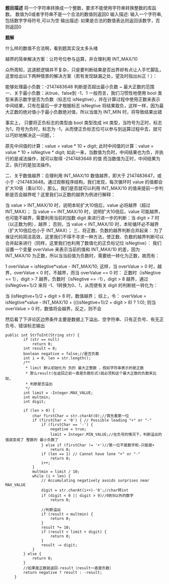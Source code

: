 **题目描述**
将一个字符串转换成一个整数，要求不能使用字符串转换整数的库函数。 数值为0或者字符串不是一个合法的数值则返回0
输入描述:
输入一个字符串,包括数字字母符号,可以为空
输出描述:
如果是合法的数值表达则返回该数字，否则返回0

**题解**

什么样的数值不合法啊，看到题其实没太多头绪

越界的简单解决方案：让符号位参与运算，并合理利用 INT_MAX/10

众所周知，这道题逻辑并不复杂，只是要判断结果是否出界却有点让人手忙脚乱，这里给出以下两种情景的解决方案（若有发现缺漏之处，望及时指出纠正！）：

能够处理最小负数：-2147483648
判断是否超出最小负数 ~ 最大正数的范围
一、关于最小负数：从true、false到 -1、1
一般而言，我们习惯性地使用 bool 类型来表示数字是否为负数（标志位 isNegtive），并在计算过程中使用正数来表示中间结果，只有在最后一步才根据标志 isNegtive 将结果取负，这样一样，因为最大正数的绝对值小于最小负数绝对值，所以当值为 INT_MIN 时，将导致结果出错

事实上， 只要将正负标志的类型由 bool 类型改成 int 类型，当符号为正时，标志为1，符号为负时，标志为 -1，从而使正负标志位可以参与到运算过程中去，就可以巧妙地解决这一问题，：

原先中间值的计算：value = value * 10 + digit;
此时中间值的计算：value = value * 10 + isNegtive * digit;
如此一来，当数值为负时，中间结果也为负，并执行的是减法操作，就可以取得 -2147483648 的值
而当数值为正时，中间结果为正，执行的是加法操作。

二、关于数值越界：合理利用 INT_MAX/10
数值越界，即大于 2147483647，或小于 -2147483648。通过观察程序结构，我们发现，每次循环时 value 的值都会扩大10倍（乘以10），那么，我们是否就可以利用 INT_MAX/10 的值来提前一步判断是否会越界呢？这里我们以正数的越界为例进行解释：

当 value > INT_MAX/10 时，说明本轮扩大10倍后，value 必将越界（超过 INT_MAX）；
当 value == INT_MAX/10 时，说明扩大10倍后，value 可能越界，也可能不越界，需要利用当前的加数 digit 来进行进一步的判断：当 digit > 7 时（以正数为例），越界；
否则，当 value < INT_MAX/10 时，本轮循环必不越界（扩大10倍后也小于 INT_MAX）；
三、将正数、负数的越界判断合并起来：
为了保证代码简洁高效，这里我们不得不寻求一种方法，使正数、负数的越界判断可以合并起来进行（同样，这里我们也利用了数值化的正负标记位 isNegtive）：
我们设置一个变量 overValue 来表示当前的值和 INT_MAX/10 的差，因为 INT_MAX/10 为正数，所以当当前值为负数时，需要统一转化为正数，故而有：

1
overValue = isNegtive*value - INT_MAX/10;
这样，当 overValue > 0 时，越界，overValue < 0 时，不越界，而当 overValue == 0 时：
正数时（isNegtive == 1），digit > 7 越界，负数时（isNegtive == -1），digit > 8 越界，通过 (isNegtive+1)/2 来将 -1、1转换为0、1，从而使有关 digit 的判断统一转化为：

当 (isNegtive+1)/2 + digit > 8 时，数值越界；
综上，令：
overValue = isNegtive*value - INT_MAX/10
          + (((isNegtive+1)/2 + digit > 8) ? 1:0);
则当 overValue > 0 时，数值将会越界，反之，则不会

然后看了下评论区边界条件主要是数据上下溢出、空字符串、只有正负号、有无正负号、错误标志输出

```
public int StrToInt(String str) {
        if (str == null)
            return 0;
        int result = 0;
        boolean negative = false;//是否负数
        int i = 0, len = str.length();
        /**
         * limit 默认初始化为 负的 最大正整数 ，假如字符串表示的是正数
         * 那么result(在返回之前一直是负数形式)就必须和这个最大正数的负数来比较，
         * 判断是否溢出
         */
        int limit = -Integer.MAX_VALUE;
        int multmin;
        int digit;
 
        if (len > 0) {
            char firstChar = str.charAt(0);//首先看第一位
            if (firstChar < '0') { // Possible leading "+" or "-"
                if (firstChar == '-') {
                    negative = true;
                    limit = Integer.MIN_VALUE;//在负号的情况下，判断溢出的值就变成了 整数的 最小负数了
                } else if (firstChar != '+')//第一位不是数字和-只能是+
                    return 0;
                if (len == 1) // Cannot have lone "+" or "-"
                    return 0;
                i++;
            }
            multmin = limit / 10;
            while (i < len) {
                // Accumulating negatively avoids surprises near MAX_VALUE
                digit = str.charAt(i++)-'0';//char转int
                if (digit < 0 || digit > 9)//0到9以外的数字
                    return 0;
 
                //判断溢出
                if (result < multmin) {
                    return 0;
                }
                result *= 10;
                if (result < limit + digit) {
                    return 0;
                }
                result -= digit;
            }
        } else {
            return 0;
        }
        //如果是正数就返回-result（result一直是负数）
        return negative ? result : -result;
    }
```


